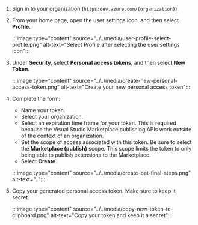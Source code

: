 1.  Sign in to your organization
    (`https:dev.azure.com/{organization}`).

2.  From your home page, open the user settings icon, and then select **Profile**.

    :::image type="content" source="../../media/user-profile-select-profile.png" alt-text="Select Profile after selecting the user settings icon":::

3.  Under **Security**, select **Personal access tokens**, and then select **New Token**.

    :::image type="content" source="../../media/create-new-personal-access-token.png" alt-text="Create your new personal access token":::

4.  Complete the form:

    - Name your token.
    - Select your organization.
    - Select an expiration time frame for your token. This is required because the Visual Studio Marketplace publishing APIs work outside of the context of an organization.
    - Set the scope of access associated with this token. Be sure to select the **Marketplace (publish)** scope. This scope limits the token to only being able
      to publish extensions to the Marketplace.
    - Select **Create**.

    :::image type="content" source="../../media/create-pat-final-steps.png" alt-text="..":::

5.  Copy your generated personal access token. Make sure to keep it secret.

    :::image type="content" source="../../media/copy-new-token-to-clipboard.png" alt-text="Copy your token and keep it a secret":::

